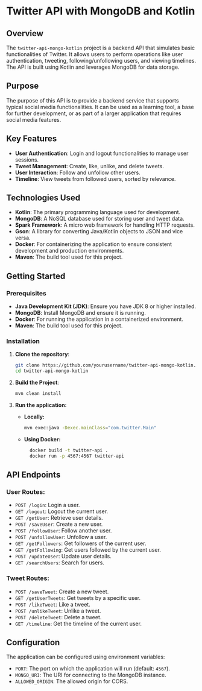 # Twitter API with MongoDB and Kotlin

## Overview

The `twitter-api-mongo-kotlin` project is a backend API that simulates basic functionalities of Twitter. It allows users to perform operations like user authentication, tweeting, following/unfollowing users, and viewing timelines. The API is built using Kotlin and leverages MongoDB for data storage.

## Purpose

The purpose of this API is to provide a backend service that supports typical social media functionalities. It can be used as a learning tool, a base for further development, or as part of a larger application that requires social media features.

## Key Features

- **User Authentication**: Login and logout functionalities to manage user sessions.
- **Tweet Management**: Create, like, unlike, and delete tweets.
- **User Interaction**: Follow and unfollow other users.
- **Timeline**: View tweets from followed users, sorted by relevance.

## Technologies Used

- **Kotlin**: The primary programming language used for development.
- **MongoDB**: A NoSQL database used for storing user and tweet data.
- **Spark Framework**: A micro web framework for handling HTTP requests.
- **Gson**: A library for converting Java/Kotlin objects to JSON and vice versa.
- **Docker**: For containerizing the application to ensure consistent development and production environments.
- **Maven**: The build tool used for this project.

## Getting Started

### Prerequisites

- **Java Development Kit (JDK)**: Ensure you have JDK 8 or higher installed.
- **MongoDB**: Install MongoDB and ensure it is running.
- **Docker**: For running the application in a containerized environment.
- **Maven**: The build tool used for this project.

### Installation

1. **Clone the repository**:

   ```sh
   git clone https://github.com/yourusername/twitter-api-mongo-kotlin.git
   cd twitter-api-mongo-kotlin

2. **Build the Project**:

   ```sh
   mvn clean install

3. **Run the application:**
   - **Locally:**

      ```sh
      mvn exec:java -Dexec.mainClass="com.twitter.Main"

   - **Using Docker:**
       ```sh
         docker build -t twitter-api .
         docker run -p 4567:4567 twitter-api

## API Endpoints

### User Routes:

- `POST /login`: Login a user.
- `GET /logout`: Logout the current user.
- `GET /getUser`: Retrieve user details.
- `POST /saveUser`: Create a new user.
- `POST /followUser`: Follow another user.
- `POST /unfollowUser`: Unfollow a user.
- `GET /getFollowers`: Get followers of the current user.
- `GET /getFollowing`: Get users followed by the current user.
- `POST /updateUser`: Update user details.
- `GET /searchUsers`: Search for users.

### Tweet Routes:

- `POST /saveTweet`: Create a new tweet.
- `GET /getUserTweets`: Get tweets by a specific user.
- `POST /likeTweet`: Like a tweet.
- `POST /unlikeTweet`: Unlike a tweet.
- `POST /deleteTweet`: Delete a tweet.
- `GET /timeline`: Get the timeline of the current user.

## Configuration

The application can be configured using environment variables:

- `PORT`: The port on which the application will run (default: `4567`).
- `MONGO_URI`: The URI for connecting to the MongoDB instance.
- `ALLOWED_ORIGIN`: The allowed origin for CORS.
